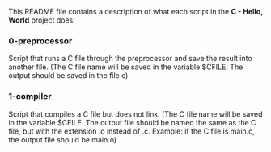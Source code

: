 This README file contains a description of what each script in the **C - Hello, World** project does:

### 0-preprocessor
Script that runs a C file through the preprocessor and save the result into another file. (The C file name will be saved in the variable $CFILE. The output should be saved in the file c)

### 1-compiler
Script that compiles a C file but does not link. (The C file name will be saved in the variable $CFILE. The output file should be named the same as the C file, but with the extension .o instead of .c. Example: if the C file is main.c, the output file should be main.o)


